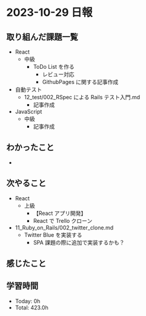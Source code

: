 # 2023-10-29 日報

## 取り組んだ課題一覧

- React
  - 中級
    - ToDo List を作る
      - レビュー対応
      - GithubPages に関する記事作成
- 自動テスト
  - 12_test/002_RSpec による Rails テスト入門.md
    - 記事作成
- JavaScript
  - 中級
    - 記事作成

## わかったこと

-

## 次やること

- React
  - 上級
    - 【React アプリ開発】
    - React で Trello クローン
- 11_Ruby_on_Rails/002_twitter_clone.md
  - Twitter Blue を実装する
    - SPA 課題の際に追加で実装するかも？

## 感じたこと

## 学習時間

- Today: 0h
- Total: 423.0h
